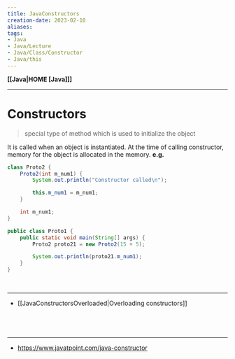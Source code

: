```yaml
---
title: JavaConstructors
creation-date: 2023-02-10
aliases:
tags:
- Java
- Java/Lecture
- Java/Class/Constructor
- Java/this
---
```

**[[Java|HOME [Java]]]**

---
# Constructors
> special type of method which is used to initialize the object

It is called when an object is instantiated. At the time of calling constructor, memory for the object is allocated in the memory.
**e.g.**
```java
class Proto2 {
    Proto2(int m_num1) {
        System.out.println("Constructor called\n");

        this.m_num1 = m_num1;
    }

    int m_num1;
}

public class Proto1 {
    public static void main(String[] args) {
        Proto2 proto21 = new Proto2(15 + 5);

        System.out.println(proto21.m_num1);
    }
}
```

<br>

---
- [[JavaConstructorsOverloaded|Overloading constructors]]

<br>

# 
---
- https://www.javatpoint.com/java-constructor